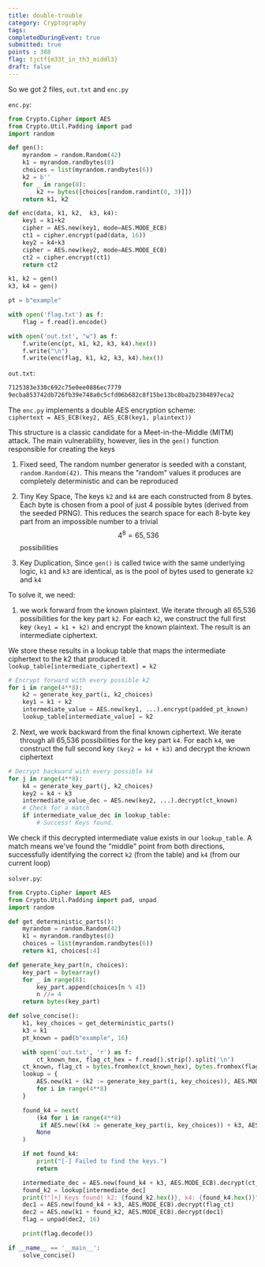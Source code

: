```yaml
---
title: double-trouble
category: Cryptography
tags: 
completedDuringEvent: true
submitted: true
points : 388
flag: tjctf{m33t_in_th3_middl3}
draft: false
---
```


So we got 2 files, `out.txt` and `enc.py`

`enc.py`:
```py
from Crypto.Cipher import AES
from Crypto.Util.Padding import pad
import random

def gen():
    myrandom = random.Random(42)
    k1 = myrandom.randbytes(8)
    choices = list(myrandom.randbytes(6))
    k2 = b''
    for _ in range(8):
        k2 += bytes([choices[random.randint(0, 3)]])
    return k1, k2

def enc(data, k1, k2,  k3, k4):
    key1 = k1+k2
    cipher = AES.new(key1, mode=AES.MODE_ECB)
    ct1 = cipher.encrypt(pad(data, 16))
    key2 = k4+k3
    cipher = AES.new(key2, mode=AES.MODE_ECB)
    ct2 = cipher.encrypt(ct1)
    return ct2

k1, k2 = gen()
k3, k4 = gen()

pt = b"example"

with open('flag.txt') as f:
    flag = f.read().encode()

with open('out.txt', "w") as f:
    f.write(enc(pt, k1, k2, k3, k4).hex())
    f.write("\n")
    f.write(enc(flag, k1, k2, k3, k4).hex())
```
`out.txt`:
```txt
7125383e330c692c75e0ee0886ec7779
9ecba853742db726fb39e748a0c5cfd06b682c8f15be13bc8ba2b2304897eca2
```

The `enc.py` implements a double AES encryption scheme:\
`ciphertext = AES_ECB(key2, AES_ECB(key1, plaintext))`

This structure is a classic candidate for a Meet-in-the-Middle (MITM) attack. The main vulnerability, however, lies in the `gen()` function responsible for creating the keys

1. Fixed seed, The random number generator is seeded with a constant, `random.Random(42)`. This means the "random" values it produces are completely deterministic and can be reproduced

2. Tiny Key Space, The keys `k2` and `k4` are each constructed from 8 bytes. Each byte is chosen from a pool of just 4 possible bytes (derived from the seeded PRNG). This reduces the search space for each 8-byte key part from an impossible number to a trivial $$4^8=65,536$$ possibilities

3. Key Duplication, Since `gen()` is called twice with the same underlying logic, `k1` and `k3` are identical, as is the pool of bytes used to generate `k2` and `k4`

To solve it, we need:

1. we work forward from the known plaintext. We iterate through all 65,536 possibilities for the key part `k2`. For each `k2`, we construct the full first key `(key1 = k1 + k2)` and encrypt the known plaintext. The result is an intermediate ciphertext.

We store these results in a lookup table that maps the intermediate ciphertext to the k2 that produced it.\
`lookup_table[intermediate_ciphertext] = k2`
```py
# Encrypt forward with every possible k2
for i in range(4**8):
    k2 = generate_key_part(i, k2_choices)
    key1 = k1 + k2
    intermediate_value = AES.new(key1, ...).encrypt(padded_pt_known)
    lookup_table[intermediate_value] = k2
```

2. Next, we work backward from the final known ciphertext. We iterate through all 65,536 possibilities for the key part `k4`. For each `k4`, we construct the full second key `(key2 = k4 + k3)` and decrypt the known ciphertext
```py
# Decrypt backward with every possible k4
for j in range(4**8):
    k4 = generate_key_part(j, k2_choices)
    key2 = k4 + k3
    intermediate_value_dec = AES.new(key2, ...).decrypt(ct_known)
    # Check for a match
    if intermediate_value_dec in lookup_table:
        # Success! Keys found.
```
We check if this decrypted intermediate value exists in our `lookup_table`. A match means we've found the "middle" point from both directions, successfully identifying the correct `k2` (from the table) and `k4` (from our current loop)

`solver.py`:
```py
from Crypto.Cipher import AES
from Crypto.Util.Padding import pad, unpad
import random

def get_deterministic_parts():
    myrandom = random.Random(42)
    k1 = myrandom.randbytes(8)
    choices = list(myrandom.randbytes(6))
    return k1, choices[:4]

def generate_key_part(n, choices):
    key_part = bytearray()
    for _ in range(8):
        key_part.append(choices[n % 4])
        n //= 4
    return bytes(key_part)

def solve_concise():
    k1, key_choices = get_deterministic_parts()
    k3 = k1
    pt_known = pad(b"example", 16)

    with open('out.txt', 'r') as f:
        ct_known_hex, flag_ct_hex = f.read().strip().split('\n')
    ct_known, flag_ct = bytes.fromhex(ct_known_hex), bytes.fromhex(flag_ct_hex)       
    lookup = {
        AES.new(k1 + (k2 := generate_key_part(i, key_choices)), AES.MODE_ECB).encrypt(pt_known): k2
        for i in range(4**8)
    }

    found_k4 = next(
        (k4 for i in range(4**8)
         if AES.new((k4 := generate_key_part(i, key_choices)) + k3, AES.MODE_ECB).decrypt(ct_known) in lookup),
        None
    )

    if not found_k4:
        print("[-] Failed to find the keys.")
        return

    intermediate_dec = AES.new(found_k4 + k3, AES.MODE_ECB).decrypt(ct_known)
    found_k2 = lookup[intermediate_dec]
    print(f"[+] Keys found! k2: {found_k2.hex()}, k4: {found_k4.hex()}")
    dec1 = AES.new(found_k4 + k3, AES.MODE_ECB).decrypt(flag_ct)
    dec2 = AES.new(k1 + found_k2, AES.MODE_ECB).decrypt(dec1)
    flag = unpad(dec2, 16)

    print(flag.decode())

if __name__ == '__main__':
    solve_concise()
```
